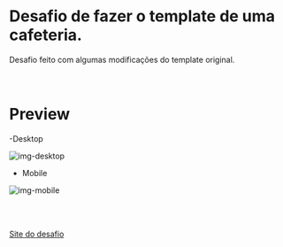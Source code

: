 # Desafio de fazer o template de uma cafeteria. 
Desafio feito com algumas modificações do template original.
<br>
<br>
<br>

# Preview

-Desktop

![img-desktop](https://i.imgur.com/CsqTzif.png)

- Mobile 
 
![img-mobile](https://i.imgur.com/BqoyKkJ.png)

<br>
<br>  
   
<a href="https://devchallenge.vercel.app/challenges/5f94dfc04b6510002196cb1d/details">Site do desafio</a>
